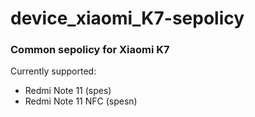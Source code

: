 # device_xiaomi_K7-sepolicy

### Common sepolicy for Xiaomi K7

Currently supported:

- Redmi Note 11 (spes)
- Redmi Note 11 NFC (spesn)
